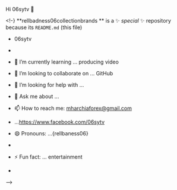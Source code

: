  Hi 06sytv 
 👋

<!-}
**rellbadness06collectionbrands
** is a ✨ _special_ ✨ repository because its `README.md` (this file) 



- 06sytv
- 
- 🌱 I’m currently learning ... producing video 
- 👯 I’m looking to collaborate on ... GitHub

- 🤔 I’m looking for help with ...
- 💬 Ask me about ...
- 📫 How to reach me: mharchiaforex@gmail.com
- ...https://www.facebook.com/06sytv
- 😄 Pronouns: ...{rellbaness06}
- 
- ⚡ Fun fact: ... entertainment
- 
-->
